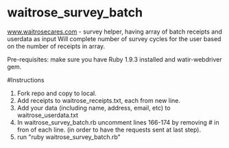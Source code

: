 waitrose_survey_batch
=====================

www.waitrosecares.com - survey helper, having array of batch receipts and userdata as input
Will complete number of survey cycles for the user based on the number of receipts in array.

Pre-requisites: make sure you have Ruby 1.9.3 installed and watir-webdriver gem.

#Instructions
1. Fork repo and copy to local.
2. Add receipts to waitrose_receipts.txt, each from new line.
3. Add your data (including name, address, email, etc) to waitrose_userdata.txt
4. In waitrose_survey_batch.rb uncomment lines 166-174 by removing # in fron of each line. (in order to have the requests sent at last step).
4. run "ruby waitrose_survey_batch.rb"
